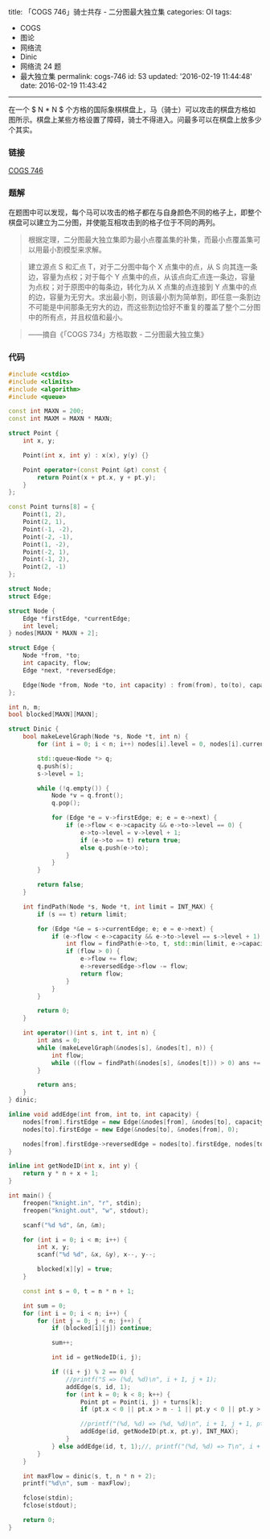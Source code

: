 title: 「COGS 746」骑士共存 - 二分图最大独立集
categories: OI
tags: 
  - COGS
  - 图论
  - 网络流
  - Dinic
  - 网络流 24 题
  - 最大独立集
permalink: cogs-746
id: 53
updated: '2016-02-19 11:44:48'
date: 2016-02-19 11:43:42
---

在一个 $ N * N $ 个方格的国际象棋棋盘上，马（骑士）可以攻击的棋盘方格如图所示。棋盘上某些方格设置了障碍，骑士不得进入。问最多可以在棋盘上放多少个其实。

<!-- more -->

### 链接
[COGS 746](http://cogs.top/cogs/problem/problem.php?pid=746)

### 题解
在题图中可以发现，每个马可以攻击的格子都在与自身颜色不同的格子上，即整个棋盘可以建立为二分图，并使能互相攻击到的格子位于不同的两列。

> 根据定理，二分图最大独立集即为最小点覆盖集的补集，而最小点覆盖集可以用最小割模型来求解。

> 建立源点 S 和汇点 T，对于二分图中每个 X 点集中的点，从 S 向其连一条边，容量为点权；对于每个 Y 点集中的点，从该点向汇点连一条边，容量为点权；对于原图中的每条边，转化为从 X 点集的点连接到 Y 点集中的点的边，容量为无穷大。求出最小割，则该最小割为简单割，即任意一条割边不可能是中间那条无穷大的边，而这些割边恰好不重复的覆盖了整个二分图中的所有点，并且权值和最小。

> ——摘自《「COGS 734」方格取数 - 二分图最大独立集》

### 代码
```cpp
#include <cstdio>
#include <climits>
#include <algorithm>
#include <queue>

const int MAXN = 200;
const int MAXM = MAXN * MAXN;

struct Point {
	int x, y;

	Point(int x, int y) : x(x), y(y) {}

	Point operator+(const Point &pt) const {
		return Point(x + pt.x, y + pt.y);
	}
};

const Point turns[8] = {
	Point(1, 2),
	Point(2, 1),
	Point(-1, -2),
	Point(-2, -1),
	Point(1, -2),
	Point(-2, 1),
	Point(-1, 2),
	Point(2, -1)
};

struct Node;
struct Edge;

struct Node {
	Edge *firstEdge, *currentEdge;
	int level;
} nodes[MAXN * MAXN + 2];

struct Edge {
	Node *from, *to;
	int capacity, flow;
	Edge *next, *reversedEdge;

	Edge(Node *from, Node *to, int capacity) : from(from), to(to), capacity(capacity), flow(0), next(from->firstEdge) {}
};

int n, m;
bool blocked[MAXN][MAXN];

struct Dinic {
	bool makeLevelGraph(Node *s, Node *t, int n) {
		for (int i = 0; i < n; i++) nodes[i].level = 0, nodes[i].currentEdge = nodes[i].firstEdge;

		std::queue<Node *> q;
		q.push(s);
		s->level = 1;

		while (!q.empty()) {
			Node *v = q.front();
			q.pop();

			for (Edge *e = v->firstEdge; e; e = e->next) {
				if (e->flow < e->capacity && e->to->level == 0) {
					e->to->level = v->level + 1;
					if (e->to == t) return true;
					else q.push(e->to);
				}
			}
		}

		return false;
	}

	int findPath(Node *s, Node *t, int limit = INT_MAX) {
		if (s == t) return limit;

		for (Edge *&e = s->currentEdge; e; e = e->next) {
			if (e->flow < e->capacity && e->to->level == s->level + 1) {
				int flow = findPath(e->to, t, std::min(limit, e->capacity - e->flow));
				if (flow > 0) {
					e->flow += flow;
					e->reversedEdge->flow -= flow;
					return flow;
				}
			}
		}

		return 0;
	}

	int operator()(int s, int t, int n) {
		int ans = 0;
		while (makeLevelGraph(&nodes[s], &nodes[t], n)) {
			int flow;
			while ((flow = findPath(&nodes[s], &nodes[t])) > 0) ans += flow;
		}

		return ans;
	}
} dinic;

inline void addEdge(int from, int to, int capacity) {
	nodes[from].firstEdge = new Edge(&nodes[from], &nodes[to], capacity);
	nodes[to].firstEdge = new Edge(&nodes[to], &nodes[from], 0);

	nodes[from].firstEdge->reversedEdge = nodes[to].firstEdge, nodes[to].firstEdge->reversedEdge = nodes[from].firstEdge;
}

inline int getNodeID(int x, int y) {
	return y * n + x + 1;
}

int main() {
	freopen("knight.in", "r", stdin);
	freopen("knight.out", "w", stdout);

	scanf("%d %d", &n, &m);

	for (int i = 0; i < m; i++) {
		int x, y;
		scanf("%d %d", &x, &y), x--, y--;

		blocked[x][y] = true;
	}

	const int s = 0, t = n * n + 1;

	int sum = 0;
	for (int i = 0; i < n; i++) {
		for (int j = 0; j < n; j++) {
			if (blocked[i][j]) continue;

			sum++;

			int id = getNodeID(i, j);

			if ((i + j) % 2 == 0) {
				//printf("S => (%d, %d)\n", i + 1, j + 1);
				addEdge(s, id, 1);
				for (int k = 0; k < 8; k++) {
					Point pt = Point(i, j) + turns[k];
					if (pt.x < 0 || pt.x > n - 1 || pt.y < 0 || pt.y > n - 1 || blocked[pt.x][pt.y]) continue;

					//printf("(%d, %d) => (%d, %d)\n", i + 1, j + 1, pt.x + 1, pt.y + 1);
					addEdge(id, getNodeID(pt.x, pt.y), INT_MAX);
				}
			} else addEdge(id, t, 1);//, printf("(%d, %d) => T\n", i + 1, j + 1);
		}
	}

	int maxFlow = dinic(s, t, n * n + 2);
	printf("%d\n", sum - maxFlow);

	fclose(stdin);
	fclose(stdout);

	return 0;
}
```